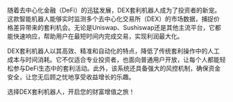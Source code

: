 随着去中心化金融（DeFi）的迅猛发展，DEX套利机器人成为了投资者的新宠。这款智能机器人能够实时监测多个去中心化交易所（DEX）的市场数据，捕捉价格差异带来的套利机会。无论是Uniswap、Sushiswap还是其他主流平台，它都能快速响应，帮助用户在最短时间内完成交易，实现利润最大化。

DEX套利机器人以其高效、精准和自动化的特点，降低了传统套利操作中的人工成本与时间消耗。它不仅适合专业投资者，也面向普通用户开放，让每个人都能轻松参与DeFi生态中的套利活动。此外，该系统还具备强大的风控机制，确保资金安全，让您无后顾之忧地享受收益增长的乐趣。

选择DEX套利机器人，开启您的财富增值之旅！